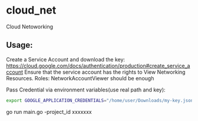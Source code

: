 # cloud_net
Cloud Netoworking


## Usage:
Create a Service Account and download the key:
https://cloud.google.com/docs/authentication/production#create_service_account
Ensure that the service account has the rights to View Networking Resources.
Roles: NetworkAccountViewer should be enough

Pass Credential via environment variables(use real path and key):
```bash
export GOOGLE_APPLICATION_CREDENTIALS="/home/user/Downloads/my-key.json"
```
go run main.go -project_id xxxxxxx
